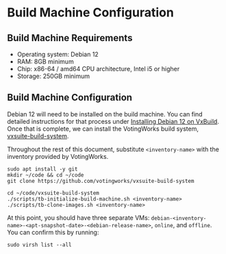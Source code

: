 # Build Machine Configuration

## Build Machine Requirements <a href="#build-machine-requirements" id="build-machine-requirements"></a>

* Operating system: Debian 12
* RAM: 8GB minimum
* Chip: x86-64 / amd64 CPU architecture, Intel i5 or higher
* Storage: 250GB minimum

## Build Machine Configuration <a href="#build-machine-configuration" id="build-machine-configuration"></a>

Debian 12 will need to be installed on the build machine. You can find detailed instructions for that process under [Installing Debian 12 on VxBuild](installing-debian-12-on-vxbuild.md). Once that is complete, we can install the VotingWorks build system, [vxsuite-build-system](https://github.com/votingworks/vxsuite-build-system).

Throughout the rest of this document, substitute `<inventory-name>` with the inventory provided by VotingWorks.

```
sudo apt install -y git
mkdir ~/code && cd ~/code
git clone https://github.com/votingworks/vxsuite-build-system

cd ~/code/vxsuite-build-system
./scripts/tb-initialize-build-machine.sh <inventory-name>
./scripts/tb-clone-images.sh <inventory-name>
```

At this point, you should have three separate VMs: `debian-<inventory-name>-<apt-snapshot-date>-<debian-release-name>`, `online`, and `offline`. You can confirm this by running:

```
sudo virsh list --all
```
